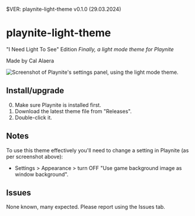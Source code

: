$VER: playnite-light-theme v0.1.0 (29.03.2024)

# playnite-light-theme
"I Need Light To See" Edition
*Finally, a light mode theme for Playnite*

Made by Cal Alaera

![Screenshot of Playnite's settings panel, using the light mode theme.](https://github.com/CalAlaera/playnite-light-theme/assets/59891537/b4e19928-afda-403e-9743-dc0e681395cc)


## Install/upgrade

0. Make sure Playnite is installed first.
1. Download the latest theme file from "Releases".
2. Double-click it.


## Notes

To use this theme effectively you'll need to change a setting in Playnite (as per screenshot above):
- Settings > Appearance > turn OFF "Use game background image as window background".


## Issues

None known, many expected. Please report using the Issues tab.
